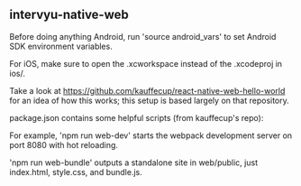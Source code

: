## intervyu-native-web

Before doing anything Android, run 'source android_vars' to set Android SDK environment variables.

For iOS, make sure to open the .xcworkspace instead of the .xcodeproj in ios/.

Take a look at https://github.com/kauffecup/react-native-web-hello-world for an idea of how this works; this setup is based largely on that repository.

package.json contains some helpful scripts (from kauffecup's repo):

For example, 'npm run web-dev' starts the webpack development server on port 8080 with hot reloading.

'npm run web-bundle' outputs a standalone site in web/public, just index.html, style.css, and bundle.js.
